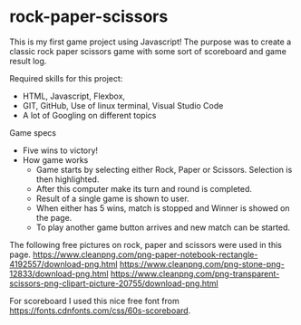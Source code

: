 # rock-paper-scissors
This is my first game project using Javascript! 
The purpose was to create a classic rock paper scissors game with some sort of scoreboard and game result log.

Required skills for this project:
- HTML, Javascript, Flexbox, 
- GIT, GitHub, Use of linux terminal, Visual Studio Code
- A lot of Googling on different topics 

Game specs
- Five wins to victory!
- How game works
    - Game starts by selecting either Rock, Paper or Scissors. Selection is then highlighted. 
    - After this computer make its turn and round is completed. 
    - Result of a single game is shown to user.
    - When either has 5 wins, match is stopped and Winner is showed on the page. 
    - To play another game button arrives and new match can be started.

The following free pictures on rock, paper and scissors were used in this page.
https://www.cleanpng.com/png-paper-notebook-rectangle-4192557/download-png.html
https://www.cleanpng.com/png-stone-png-12833/download-png.html
https://www.cleanpng.com/png-transparent-scissors-png-clipart-picture-20755/download-png.html

For scoreboard I used this nice free font from https://fonts.cdnfonts.com/css/60s-scoreboard.






